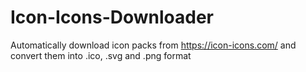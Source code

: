 # Icon-Icons-Downloader
Automatically download icon packs from https://icon-icons.com/  and convert them into .ico, .svg and .png format

<img href="https://i.gyazo.com/12d82c3e49a12db7e26b43736726d4ee.png"/>
